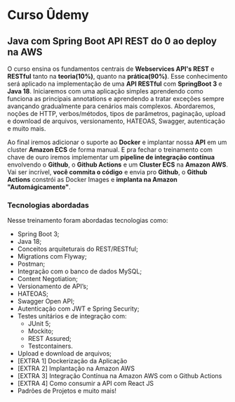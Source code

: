 # Curso Ûdemy

## Java com Spring Boot API REST do 0 ao deploy na AWS

O curso ensina os fundamentos centrais de **Webservices API's REST** e **RESTful** tanto na **teoria(10%)**, quanto na **prática(90%)**. Esse conhecimento será aplicado na implementação de uma **API RESTful** com **SpringBoot 3** e **Java 18**.
Iniciaremos com uma aplicação simples aprendendo como funciona as principais annotations e aprendendo a tratar exceções sempre avançando gradualmente para cenários mais complexos. Abordaremos, noções de HTTP, verbos/métodos, tipos de parâmetros, paginação, upload e download de arquivos, versionamento, HATEOAS, Swagger, autenticação e muito mais.

Ao final iremos adicionar o suporte ao **Docker** e implantar nossa **API** em um cluster **Amazon ECS** de forma manual. E pra fechar o treinamento com chave de ouro iremos implementar um **pipeline de integração contínua** envolvendo o **Github**, o **Github Actions** e um **Cluster ECS** na **Amazon AWS**.
Vai ser incrível, **você commita o código** e envia pro **Github**, o **Github Actions** constrói as Docker Images e **implanta na Amazon "Automágicamente"**.

### Tecnologias abordadas

Nesse treinamento foram abordadas tecnologias como:
- Spring Boot 3;
- Java 18;
- Conceitos arquiteturais do REST/RESTful;
- Migrations com Flyway;
- Postman;
- Integração com o banco de dados MySQL;
- Content Negotiation;
- Versionamento de API’s;
- HATEOAS;
- Swagger Open API;
- Autenticação com JWT e Spring Security;
- Testes unitários e de integração com:
    - JUnit 5;
    - Mockito;
    - REST Assured;
    - Testcontainers.
- Upload e download de arquivos;
- [EXTRA 1] Dockerização da Aplicação
- [EXTRA 2] Implantação na Amazon AWS
- [EXTRA 3] Integração Contínua na Amazon AWS com o Github Actions
- [EXTRA 4] Como consumir a API com React JS
- Padrões de Projetos e muito mais!
